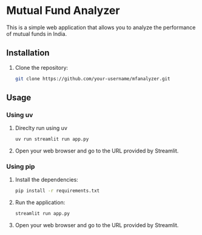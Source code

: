 # Mutual Fund Analyzer

This is a simple web application that allows you to analyze the performance of mutual funds in India.

## Installation
1. Clone the repository:
   ```bash
   git clone https://github.com/your-username/mfanalyzer.git
   ```

## Usage

### Using uv
1. Direclty run using uv
   ```bash
   uv run streamlit run app.py
   ```
2. Open your web browser and go to the URL provided by Streamlit.

### Using pip 
1. Install the dependencies:
   ```bash
   pip install -r requirements.txt
   ```
2. Run the application:
   ```bash
   streamlit run app.py
   ```
3. Open your web browser and go to the URL provided by Streamlit.
